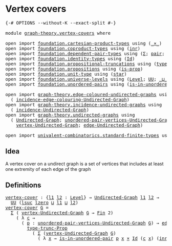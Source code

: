 # Vertex covers

<pre class="Agda"><a id="26" class="Symbol">{-#</a> <a id="30" class="Keyword">OPTIONS</a> <a id="38" class="Pragma">--without-K</a> <a id="50" class="Pragma">--exact-split</a> <a id="64" class="Symbol">#-}</a>

<a id="69" class="Keyword">module</a> <a id="76" href="graph-theory.vertex-covers.html" class="Module">graph-theory.vertex-covers</a> <a id="103" class="Keyword">where</a>

<a id="110" class="Keyword">open</a> <a id="115" class="Keyword">import</a> <a id="122" href="foundation.cartesian-product-types.html" class="Module">foundation.cartesian-product-types</a> <a id="157" class="Keyword">using</a> <a id="163" class="Symbol">(</a><a id="164" href="foundation-core.cartesian-product-types.html#577" class="Function Operator">_×_</a><a id="167" class="Symbol">)</a>
<a id="169" class="Keyword">open</a> <a id="174" class="Keyword">import</a> <a id="181" href="foundation.coproduct-types.html" class="Module">foundation.coproduct-types</a> <a id="208" class="Keyword">using</a> <a id="214" class="Symbol">(</a><a id="215" href="foundation.coproduct-types.html#1262" class="InductiveConstructor">inr</a><a id="218" class="Symbol">)</a>
<a id="220" class="Keyword">open</a> <a id="225" class="Keyword">import</a> <a id="232" href="foundation.dependent-pair-types.html" class="Module">foundation.dependent-pair-types</a> <a id="264" class="Keyword">using</a> <a id="270" class="Symbol">(</a><a id="271" href="foundation-core.dependent-pair-types.html#502" class="Record">Σ</a><a id="272" class="Symbol">;</a> <a id="274" href="foundation-core.dependent-pair-types.html#575" class="InductiveConstructor">pair</a><a id="278" class="Symbol">;</a> <a id="280" href="foundation-core.dependent-pair-types.html#592" class="Field">pr1</a><a id="283" class="Symbol">;</a> <a id="285" href="foundation-core.dependent-pair-types.html#604" class="Field">pr2</a><a id="288" class="Symbol">)</a>
<a id="290" class="Keyword">open</a> <a id="295" class="Keyword">import</a> <a id="302" href="foundation.identity-types.html" class="Module">foundation.identity-types</a> <a id="328" class="Keyword">using</a> <a id="334" class="Symbol">(</a><a id="335" href="foundation-core.identity-types.html#1754" class="Datatype">Id</a><a id="337" class="Symbol">)</a>
<a id="339" class="Keyword">open</a> <a id="344" class="Keyword">import</a> <a id="351" href="foundation.propositional-truncations.html" class="Module">foundation.propositional-truncations</a> <a id="388" class="Keyword">using</a> <a id="394" class="Symbol">(</a><a id="395" href="foundation.propositional-truncations.html#2012" class="Function">type-trunc-Prop</a><a id="410" class="Symbol">)</a>
<a id="412" class="Keyword">open</a> <a id="417" class="Keyword">import</a> <a id="424" href="foundation.propositions.html" class="Module">foundation.propositions</a> <a id="448" class="Keyword">using</a> <a id="454" class="Symbol">(</a><a id="455" href="foundation-core.propositions.html#1295" class="Function">is-prop</a><a id="462" class="Symbol">)</a>
<a id="464" class="Keyword">open</a> <a id="469" class="Keyword">import</a> <a id="476" href="foundation.unit-type.html" class="Module">foundation.unit-type</a> <a id="497" class="Keyword">using</a> <a id="503" class="Symbol">(</a><a id="504" href="foundation.unit-type.html#1099" class="InductiveConstructor">star</a><a id="508" class="Symbol">)</a>
<a id="510" class="Keyword">open</a> <a id="515" class="Keyword">import</a> <a id="522" href="foundation.universe-levels.html" class="Module">foundation.universe-levels</a> <a id="549" class="Keyword">using</a> <a id="555" class="Symbol">(</a><a id="556" href="Agda.Primitive.html#597" class="Postulate">Level</a><a id="561" class="Symbol">;</a> <a id="563" href="foundation-core.universe-levels.html#222" class="Primitive">UU</a><a id="565" class="Symbol">;</a> <a id="567" href="Agda.Primitive.html#810" class="Primitive Operator">_⊔_</a><a id="570" class="Symbol">;</a> <a id="572" href="Agda.Primitive.html#780" class="Primitive">lsuc</a><a id="576" class="Symbol">;</a> <a id="578" href="Agda.Primitive.html#764" class="Primitive">lzero</a><a id="583" class="Symbol">)</a>
<a id="585" class="Keyword">open</a> <a id="590" class="Keyword">import</a> <a id="597" href="foundation.unordered-pairs.html" class="Module">foundation.unordered-pairs</a> <a id="624" class="Keyword">using</a> <a id="630" class="Symbol">(</a><a id="631" href="foundation.unordered-pairs.html#3805" class="Function">is-in-unordered-pair</a><a id="651" class="Symbol">)</a>

<a id="654" class="Keyword">open</a> <a id="659" class="Keyword">import</a> <a id="666" href="graph-theory.edge-coloured-undirected-graphs.html" class="Module">graph-theory.edge-coloured-undirected-graphs</a> <a id="711" class="Keyword">using</a>
  <a id="719" class="Symbol">(</a> <a id="721" href="graph-theory.edge-coloured-undirected-graphs.html#1116" class="Function">incidence-edge-colouring-Undirected-Graph</a><a id="762" class="Symbol">)</a>
<a id="764" class="Keyword">open</a> <a id="769" class="Keyword">import</a> <a id="776" href="graph-theory.incidence-undirected-graphs.html" class="Module">graph-theory.incidence-undirected-graphs</a> <a id="817" class="Keyword">using</a>
  <a id="825" class="Symbol">(</a> <a id="827" href="graph-theory.incidence-undirected-graphs.html#695" class="Function">incidence-Undirected-Graph</a><a id="853" class="Symbol">)</a>
<a id="855" class="Keyword">open</a> <a id="860" class="Keyword">import</a> <a id="867" href="graph-theory.undirected-graphs.html" class="Module">graph-theory.undirected-graphs</a> <a id="898" class="Keyword">using</a>
  <a id="906" class="Symbol">(</a> <a id="908" href="graph-theory.undirected-graphs.html#785" class="Function">Undirected-Graph</a><a id="924" class="Symbol">;</a> <a id="926" href="graph-theory.undirected-graphs.html#1050" class="Function">unordered-pair-vertices-Undirected-Graph</a><a id="966" class="Symbol">;</a>
    <a id="972" href="graph-theory.undirected-graphs.html#981" class="Function">vertex-Undirected-Graph</a><a id="995" class="Symbol">;</a> <a id="997" href="graph-theory.undirected-graphs.html#1651" class="Function">edge-Undirected-Graph</a><a id="1018" class="Symbol">)</a>

<a id="1021" class="Keyword">open</a> <a id="1026" class="Keyword">import</a> <a id="1033" href="univalent-combinatorics.standard-finite-types.html" class="Module">univalent-combinatorics.standard-finite-types</a> <a id="1079" class="Keyword">using</a> <a id="1085" class="Symbol">(</a><a id="1086" href="univalent-combinatorics.standard-finite-types.html#2149" class="Function">Fin</a><a id="1089" class="Symbol">)</a>
</pre>
## Idea

A vertex cover on a undirect graph is a set of vertices that includes at least one extremity of each edge of the graph

## Definitions

<pre class="Agda"><a id="vertex-cover"></a><a id="1249" href="graph-theory.vertex-covers.html#1249" class="Function">vertex-cover</a> <a id="1262" class="Symbol">:</a> <a id="1264" class="Symbol">{</a><a id="1265" href="graph-theory.vertex-covers.html#1265" class="Bound">l1</a> <a id="1268" href="graph-theory.vertex-covers.html#1268" class="Bound">l2</a> <a id="1271" class="Symbol">:</a> <a id="1273" href="Agda.Primitive.html#597" class="Postulate">Level</a><a id="1278" class="Symbol">}</a> <a id="1280" class="Symbol">→</a> <a id="1282" href="graph-theory.undirected-graphs.html#785" class="Function">Undirected-Graph</a> <a id="1299" href="graph-theory.vertex-covers.html#1265" class="Bound">l1</a> <a id="1302" href="graph-theory.vertex-covers.html#1268" class="Bound">l2</a> <a id="1305" class="Symbol">→</a>
  <a id="1309" href="foundation-core.universe-levels.html#222" class="Primitive">UU</a> <a id="1312" class="Symbol">(</a><a id="1313" href="Agda.Primitive.html#780" class="Primitive">lsuc</a> <a id="1318" href="Agda.Primitive.html#764" class="Primitive">lzero</a> <a id="1324" href="Agda.Primitive.html#810" class="Primitive Operator">⊔</a> <a id="1326" href="graph-theory.vertex-covers.html#1265" class="Bound">l1</a> <a id="1329" href="Agda.Primitive.html#810" class="Primitive Operator">⊔</a> <a id="1331" href="graph-theory.vertex-covers.html#1268" class="Bound">l2</a><a id="1333" class="Symbol">)</a>
<a id="1335" href="graph-theory.vertex-covers.html#1249" class="Function">vertex-cover</a> <a id="1348" href="graph-theory.vertex-covers.html#1348" class="Bound">G</a> <a id="1350" class="Symbol">=</a> 
  <a id="1355" href="foundation-core.dependent-pair-types.html#502" class="Record">Σ</a> <a id="1357" class="Symbol">(</a> <a id="1359" href="graph-theory.undirected-graphs.html#981" class="Function">vertex-Undirected-Graph</a> <a id="1383" href="graph-theory.vertex-covers.html#1348" class="Bound">G</a> <a id="1385" class="Symbol">→</a> <a id="1387" href="univalent-combinatorics.standard-finite-types.html#2149" class="Function">Fin</a> <a id="1391" class="Number">2</a><a id="1392" class="Symbol">)</a>
    <a id="1398" class="Symbol">(</a> <a id="1400" class="Symbol">λ</a> <a id="1402" href="graph-theory.vertex-covers.html#1402" class="Bound">c</a> <a id="1404" class="Symbol">→</a>
      <a id="1412" class="Symbol">(</a> <a id="1414" href="graph-theory.vertex-covers.html#1414" class="Bound">p</a> <a id="1416" class="Symbol">:</a> <a id="1418" href="graph-theory.undirected-graphs.html#1050" class="Function">unordered-pair-vertices-Undirected-Graph</a> <a id="1459" href="graph-theory.vertex-covers.html#1348" class="Bound">G</a><a id="1460" class="Symbol">)</a> <a id="1462" class="Symbol">→</a> <a id="1464" href="graph-theory.undirected-graphs.html#1651" class="Function">edge-Undirected-Graph</a> <a id="1486" href="graph-theory.vertex-covers.html#1348" class="Bound">G</a> <a id="1488" href="graph-theory.vertex-covers.html#1414" class="Bound">p</a> <a id="1490" class="Symbol">→</a>
        <a id="1500" href="foundation.propositional-truncations.html#2012" class="Function">type-trunc-Prop</a>
          <a id="1526" class="Symbol">(</a> <a id="1528" href="foundation-core.dependent-pair-types.html#502" class="Record">Σ</a> <a id="1530" class="Symbol">(</a><a id="1531" href="graph-theory.undirected-graphs.html#981" class="Function">vertex-Undirected-Graph</a> <a id="1555" href="graph-theory.vertex-covers.html#1348" class="Bound">G</a><a id="1556" class="Symbol">)</a>
            <a id="1570" class="Symbol">(</a> <a id="1572" class="Symbol">λ</a> <a id="1574" href="graph-theory.vertex-covers.html#1574" class="Bound">x</a> <a id="1576" class="Symbol">→</a> <a id="1578" href="foundation.unordered-pairs.html#3805" class="Function">is-in-unordered-pair</a> <a id="1599" href="graph-theory.vertex-covers.html#1414" class="Bound">p</a> <a id="1601" href="graph-theory.vertex-covers.html#1574" class="Bound">x</a> <a id="1603" href="foundation-core.cartesian-product-types.html#577" class="Function Operator">×</a> <a id="1605" href="foundation-core.identity-types.html#1754" class="Datatype">Id</a> <a id="1608" class="Symbol">(</a><a id="1609" href="graph-theory.vertex-covers.html#1402" class="Bound">c</a> <a id="1611" href="graph-theory.vertex-covers.html#1574" class="Bound">x</a><a id="1612" class="Symbol">)</a> <a id="1614" class="Symbol">(</a><a id="1615" href="foundation.coproduct-types.html#1262" class="InductiveConstructor">inr</a> <a id="1619" href="foundation.unit-type.html#1099" class="InductiveConstructor">star</a><a id="1623" class="Symbol">))))</a>
</pre>